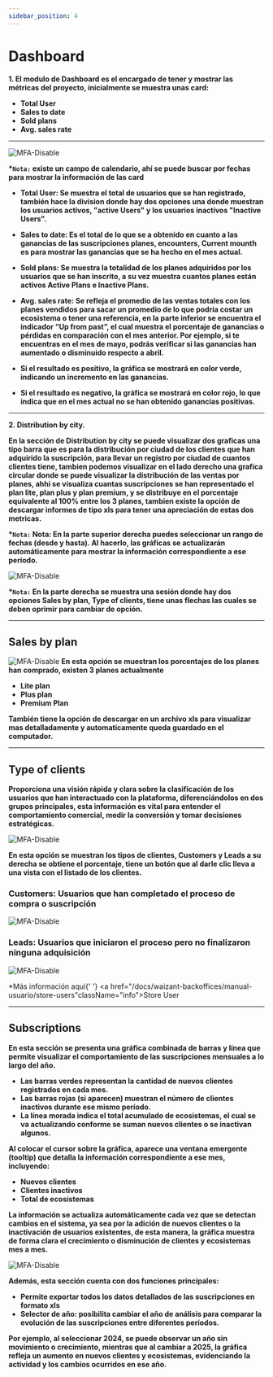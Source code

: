 ```yaml
---
sidebar_position: 4
---
```


# Dashboard

**1. El modulo de Dashboard es el encargado de tener y mostrar las métricas del proyecto, inicialmente se muestra unas card:**

- **Total User**
- **Sales to date**
- **Sold plans**
- **Avg. sales rate**

---

![MFA-Disable](/img/backoffice-user/dashboard_backoffice.png)

**\*`Nota:` existe un campo de calendario, ahí se puede buscar por fechas para mostrar la información de las card**

- **Total User: Se muestra el total de usuarios que se han registrado, también hace la division donde hay dos opciones una donde muestran los usuarios activos, "active Users" y los usuarios inactivos "Inactive Users".**
- **Sales to date: Es el total de lo que se a obtenido en cuanto a las ganancias de las suscripciones planes, encounters, Current mounth es para mostrar las ganancias que se ha hecho en el mes actual.**
- **Sold plans: Se muestra la totalidad de los planes adquiridos por los usuarios que se han inscrito, a su vez muestra cuantos planes están activos Active Plans e Inactive Plans.**
- **Avg. sales rate: Se refleja el promedio de las ventas totales con los planes vendidos para sacar un promedio de lo que podria costar un ecosistema o tener una referencia, en la parte inferior se encuentra el indicador “Up from past”, el cual muestra el porcentaje de ganancias o pérdidas en comparación con el mes anterior. Por ejemplo, si te encuentras en el mes de mayo, podrás verificar si las ganancias han aumentado o disminuido respecto a abril.**

- **Si el resultado es positivo, la gráfica se mostrará en color verde, indicando un incremento en las ganancias.**
- **Si el resultado es negativo, la gráfica se mostrará en color rojo, lo que indica que en el mes actual no se han obtenido ganancias positivas.**

---

**2. Distribution by city.**

**En la sección de Distribution by city se puede visualizar dos graficas una tipo barra que es para la distribución por ciudad de los clientes que han adquirido la suscripción, para llevar un registro por ciudad de cuantos clientes tiene, tambien podemos visualizar en el lado derecho una grafica circular donde se puede visualizar la distribución de las ventas por planes, ahhi se visualiza cuantas suscripciones se han representado el plan lite, plan plus y plan premium, y se distribuye en el porcentaje equivalente al 100% entre los 3 planes, tambien existe la opción de descargar informes de tipo xls para tener una apreciación de estas dos metricas.**

**\*`Nota:` Nota: En la parte superior derecha puedes seleccionar un rango de fechas (desde y hasta). Al hacerlo, las gráficas se actualizarán automáticamente para mostrar la información correspondiente a ese período.**

![MFA-Disable](/img/backoffice-user/distribution_city_backoffice.png)

**\*`Nota:` En la parte derecha se muestra una sesión donde hay dos opciones Sales by plan, Type of clients, tiene unas flechas las cuales se deben oprimir para cambiar de opción.**

---

## Sales by plan

![MFA-Disable](/img/backoffice-user/sales_plan_backoffice.png)
**En esta opción se muestran los porcentajes de los planes han comprado, existen 3 planes actualmente**

- **Lite plan**
- **Plus plan**
- **Premium Plan**

**También tiene la opción de descargar en un archivo xls para visualizar mas detalladamente y automaticamente queda guardado en el computador.**

---

## Type of clients

**Proporciona una visión rápida y clara sobre la clasificación de los usuarios que han interactuado con la plataforma, diferenciándolos en dos grupos principales, esta información es vital para entender el comportamiento comercial, medir la conversión y tomar decisiones estratégicas.**

![MFA-Disable](/img/backoffice-user/type_clients_backoffice.png)

**En esta opción se muestran los tipos de clientes, Customers y Leads a su derecha se obtiene el porcentaje, tiene un botón que al darle clic lleva a una vista con el listado de los clientes.**

### Customers: Usuarios que han completado el proceso de compra o suscripción

![MFA-Disable](/img/backoffice-user/customer_backoffice.png)

### Leads: Usuarios que iniciaron el proceso pero no finalizaron ninguna adquisición

![MFA-Disable](/img/backoffice-user/leads_backoffice.png)

\*Más información aquí{' '}
<a href="/docs/waizant-backoffices/manual-usuario/store-users"className="info">Store User</a>

---

## Subscriptions

**En esta sección se presenta una gráfica combinada de barras y línea que permite visualizar el comportamiento de las suscripciones mensuales a lo largo del año.**

- **Las barras verdes representan la cantidad de nuevos clientes registrados en cada mes.**
- **Las barras rojas (si aparecen) muestran el número de clientes inactivos durante ese mismo período.**
- **La línea morada indica el total acumulado de ecosistemas, el cual se va actualizando conforme se suman nuevos clientes o se inactivan algunos.**

**Al colocar el cursor sobre la gráfica, aparece una ventana emergente (tooltip) que detalla la información correspondiente a ese mes, incluyendo:**

- **Nuevos clientes**
- **Clientes inactivos**
- **Total de ecosistemas**

**La información se actualiza automáticamente cada vez que se detectan cambios en el sistema, ya sea por la adición de nuevos clientes o la inactivación de usuarios existentes, de esta manera, la gráfica muestra de forma clara el crecimiento o disminución de clientes y ecosistemas mes a mes.**

![MFA-Disable](/img/backoffice-user/suscriptions_backoffice.png)

**Además, esta sección cuenta con dos funciones principales:**

- **Permite exportar todos los datos detallados de las suscripciones en formato xls**
- **Selector de año: posibilita cambiar el año de análisis para comparar la evolución de las suscripciones entre diferentes períodos.**

**Por ejemplo, al seleccionar 2024, se puede observar un año sin movimiento o crecimiento, mientras que al cambiar a 2025, la gráfica refleja un aumento en nuevos clientes y ecosistemas, evidenciando la actividad y los cambios ocurridos en ese año.**
